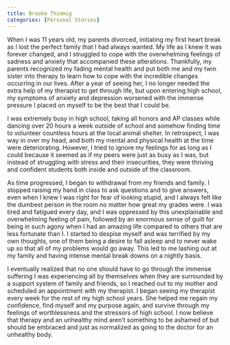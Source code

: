 ```yaml
---
title: Brooke Thimmig
categories: [Personal Stories]
---
```


When I was 11 years old, my parents divorced, initiating my first heart break
as I lost the perfect family that I had always wanted. My life as I knew it was
forever changed, and I struggled to cope with the overwhelming feelings of
sadness and anxiety that accompanied these alterations. Thankfully, my parents
recognized my fading mental health and put both me and my twin sister into
therapy to learn how to cope with the incredible changes occurring in our
lives. After a year of seeing her, I no longer needed the extra help of my
therapist to get through life, but upon entering high school, my symptoms of
anxiety and depression worsened with the immense pressure I placed on myself to
be the best that I could be.

I was extremely busy in high school, taking all honors and AP classes while
dancing over 20 hours a week outside of school and somehow finding time to
volunteer countless hours at the local animal shelter. In retrospect, I was way
in over my head, and both my mental and physical health at the time were
deteriorating. However, I tried to ignore my feelings for as long as I could
because it seemed as if my peers were just as busy as I was, but instead of
struggling with stress and their insecurities, they were thriving and confident
students both inside and outside of the classroom.

As time progressed, I began to withdrawal from my friends and family. I stopped
raising my hand in class to ask questions and to give answers, even when I knew
I was right for fear of looking stupid, and I always felt like the dumbest
person in the room no matter how great my grades were. I was tired and fatigued
every day, and I was oppressed by this unexplainable and overwhelming feeling
of pain, followed by an enormous sense of guilt for being in such agony when I
had an amazing life compared to others that are less fortunate than I. I
started to despise myself and was terrified by my own thoughts, one of them
being a desire to fall asleep and to never wake up so that all of my problems
would go away. This led to me lashing out at my family and having intense
mental break downs on a nightly basis.

I eventually realized that no one should have to go through the immense
suffering I was experiencing all by themselves when they are surrounded by a
support system of family and friends, so I reached out to my mother and
scheduled an appointment with my therapist. I began seeing my therapist every
week for the rest of my high school years. She helped me regain my confidence,
find myself and my purpose again, and survive through my feelings of
worthlessness and the stressors of high school. I now believe that therapy and
an unhealthy mind aren’t something to be ashamed of but should be embraced and
just as normalized as going to the doctor for an unhealthy body.
